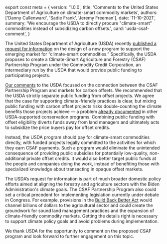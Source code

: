export const meta = {
  version: '1.0.0',
  title:
    'Comments to the United States Department of Agriculture on climate-smart commodity markets',
  authors: ['Danny Cullenward', 'Sadie Frank', 'Jeremy Freeman'],
  date: '11-10-2021',
  summary:
    'We encourage the USDA to directly procure "climate-smart" commodities instead of subsidizing carbon offsets.',
  card: 'usda-csaf-comment',
}

The United States Department of Agriculture (USDA) recently [published a request for information](https://www.federalregister.gov/documents/2021/09/30/2021-21368/climate-smart-agriculture-and-forestry-partnership-program) on the design of a new program to support the emerging market for “climate-smart commodities.” Specifically, the USDA proposes to create a Climate-Smart Agriculture and Forestry (CSAF) Partnership Program under the Commodity Credit Corporation, an intermediary run by the USDA that would provide public funding to participating projects.

[Our comments](https://files.carbonplan.org/USDA-CSAF-Comment-Letter-11-01-21.pdf) to the USDA focused on the connection between the CSAF Partnership Program and markets for carbon offsets. We recommended that the USDA strictly separate public funding from offset projects. We agree that the case for supporting climate-friendly practices is clear, but mixing public funding with carbon offset projects risks double-counting the climate benefits those projects achieve — a problem [already documented](https://www.bloomberg.com/news/features/2020-12-17/the-real-trees-delivering-fake-climate-progress-for-corporate-america) in other USDA-supported conservation programs. Combining public funding with offset eligibility diverts funds away from land managers and ultimately acts to subsidize the price buyers pay for offset credits.

Instead, the USDA program should pay for climate-smart commodities directly, with funded projects legally committed to the activities for which they earn CSAF payments. Such a program would eliminate the unintended consequence of providing public subsidies for potentially low-quality, non-additional private offset credits. It would also better target public funds at the people and companies doing the work, instead of benefiting those with specialized knowledge about transacting in opaque offset markets.

The USDA’s request for information is part of much broader domestic policy efforts aimed at aligning the forestry and agriculture sectors with the Biden Administration's climate goals. The CSAF Partnership Program also could set a critical precedent for implementing legislation currently under debate in Congress. For example, provisions in the [Build Back Better Act](https://agriculture.house.gov/uploadedfiles/house_agriculture_build_back_better_act_provisions_.pdf) would channel billions of dollars to the agricultural sector and could create the groundwork for sound land management practices and the expansion of climate-friendly commodity markets. Getting the details right is necessary to support climate policy goals and avoid problems during implementation.

We thank USDA for the opportunity to comment on the proposed CSAF program and look forward to further engagement on this topic.
